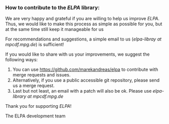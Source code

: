 ### How to contribute to the *ELPA* library: ###

We are very happy and grateful if you are willing to help us improve *ELPA*.
Thus, we would like to make this process as simple as possible for you,
but at the same time still keep it manageable for us

For recommendations and suggestions, a simple email to us (*elpa-libray at mpcdf.mpg.de*) is sufficient!

If you would like to share with us your improvements, we suggest the following ways:

1. You can use https://github.com/marekandreas/elpa to contribute with merge requests and issues.
2. Alternatively, if you use a public accessible git repository, please send us a merge request.
3. Last but not least, an email with a patch will also be ok. Please use *elpa-library at mpcdf.mpg.de*

Thank you for supporting *ELPA*!

The ELPA development team

